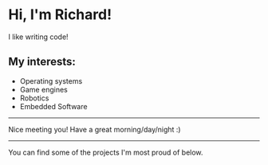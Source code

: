 # Hi, I'm Richard!
I like writing code!

## My interests:
- Operating systems
- Game engines
- Robotics
- Embedded Software

---

Nice meeting you! Have a great morning/day/night :)

---

You can find some of the projects I'm most proud of below.
